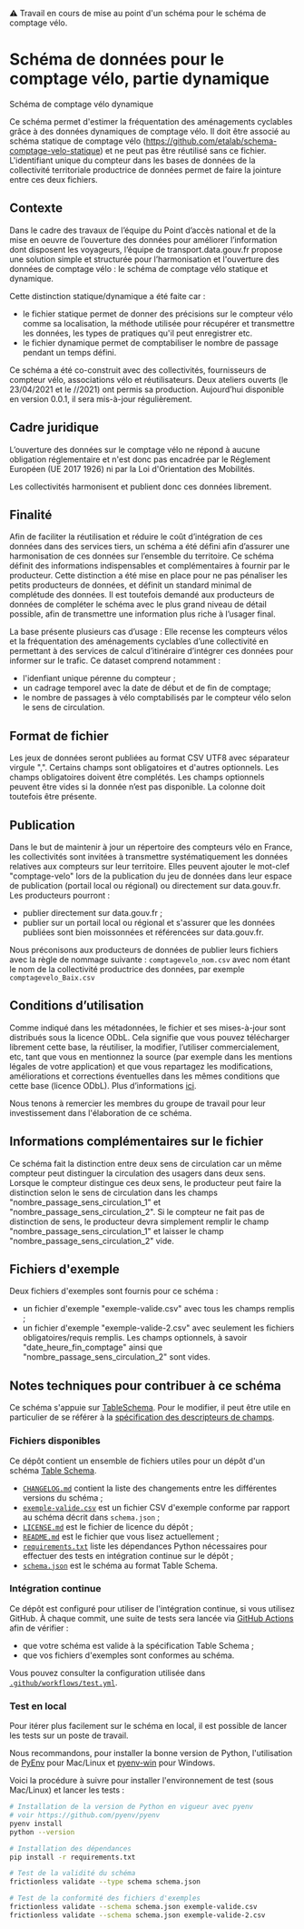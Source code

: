 :warning: Travail en cours de mise au point d'un schéma pour le schéma de comptage vélo.

# Schéma de données pour le comptage vélo, partie dynamique

Schéma de comptage vélo dynamique

Ce schéma permet d'estimer la fréquentation des aménagements cyclables grâce à des données dynamiques de comptage vélo. 
Il doit être associé au schéma statique de comptage vélo (https://github.com/etalab/schema-comptage-velo-statique) et ne peut pas être réutilisé sans ce fichier. 
L'identifiant unique du compteur dans les bases de données de la collectivité territoriale productrice de données permet de faire la jointure entre ces deux fichiers.

## Contexte

Dans le cadre des travaux de l’équipe du Point d’accès national et de la mise en oeuvre de l’ouverture des données pour améliorer l’information dont disposent les voyageurs, l’équipe de transport.data.gouv.fr propose une solution simple et structurée pour l’harmonisation et l'ouverture des données de comptage vélo : le schéma de comptage vélo statique et dynamique.

Cette distinction statique/dynamique a été faite car :
- le fichier statique permet de donner des précisions sur le compteur vélo comme sa localisation, la méthode utilisée pour récupérer et transmettre les données, les types de pratiques qu'il peut enregistrer etc.
- le fichier dynamique permet de comptabiliser le nombre de passage pendant un temps défini. 

Ce schéma a été co-construit avec des collectivités, fournisseurs de compteur vélo, associations vélo et réutilisateurs. Deux ateliers ouverts (le 23/04/2021 et le //2021) ont permis sa production. Aujourd’hui disponible en version 0.0.1, il sera mis-à-jour régulièrement.

## Cadre juridique

L’ouverture des données sur le comptage vélo ne répond à aucune obligation réglementaire et n'est donc pas encadrée par le Réglement Européen (UE 2017 1926) ni par la Loi d'Orientation des Mobilités.

Les collectivités harmonisent et publient donc ces données librement. 

## Finalité

Afin de faciliter la réutilisation et réduire le coût d’intégration de ces données dans des services tiers, un schéma a été défini afin d’assurer une harmonisation de ces données sur l’ensemble du territoire. Ce schéma définit des informations indispensables et complémentaires à fournir par le producteur. Cette distinction a été mise en place pour ne pas pénaliser les petits producteurs de données, et définit un standard minimal de complétude des données. Il est toutefois demandé aux producteurs de données de compléter le schéma avec le plus grand niveau de détail possible, afin de transmettre une information plus riche à l’usager final. 

La base présente plusieurs cas d’usage :
Elle recense les compteurs vélos et la fréquentation des aménagements cyclables d’une collectivité en permettant à des services de calcul d’itinéraire d’intégrer ces données pour informer sur le trafic. 
Ce dataset comprend notamment : 
- l'idenfiant unique pérenne du compteur ;
- un cadrage temporel avec la date de début et de fin de comptage;
- le nombre de passages à vélo comptabilisés par le compteur vélo selon le sens de circulation.


## Format de fichier

Les jeux de données seront publiées au format CSV UTF8 avec séparateur virgule ",". Certains champs sont obligatoires et d'autres optionnels. Les champs obligatoires doivent être complétés. Les champs optionnels peuvent être vides si la donnée n’est pas disponible. La colonne doit toutefois être présente.


## Publication

Dans le but de maintenir à jour un répertoire des compteurs vélo en France, les collectivités sont invitées à transmettre systématiquement les données relatives aux compteurs sur leur territoire. 
Elles peuvent ajouter le mot-clef "comptage-velo" lors de la publication du jeu de données dans leur espace de publication (portail local ou régional) ou directement sur data.gouv.fr.
Les producteurs pourront :
- publier directement sur data.gouv.fr ;
- publier sur un portail local ou régional et s'assurer que les données publiées sont bien moissonnées et référencées sur data.gouv.fr.

Nous préconisons aux producteurs de données de publier leurs fichiers avec la règle de nommage suivante : `comptagevelo_nom.csv` avec nom étant le nom de la collectivité productrice des données, par exemple `comptagevelo_Baix.csv`


## Conditions d’utilisation

Comme indiqué dans les métadonnées, le fichier et ses mises-à-jour sont distribués sous la licence ODbL. Cela signifie que vous pouvez télécharger librement cette base, la réutiliser, la modifier, l’utiliser commercialement, etc, tant que vous en mentionnez la source (par exemple dans les mentions légales de votre application) et que vous repartagez les modifications, améliorations et corrections éventuelles dans les mêmes conditions que cette base (licence ODbL). Plus d’informations [ici](https://doc.transport.data.gouv.fr/reutilisateurs/licence-odbl-et-conditions-de-reutilisation).

Nous tenons à remercier les membres du groupe de travail pour leur investissement dans l'élaboration de ce schéma.

## Informations complémentaires sur le fichier

Ce schéma fait la distinction entre deux sens de circulation car un même compteur peut distinguer la circulation des usagers dans deux sens. 
Lorsque le compteur distingue ces deux sens, le producteur peut faire la distinction selon le sens de circulation dans les champs "nombre_passage_sens_circulation_1" et "nombre_passage_sens_circulation_2". 
Si le compteur ne fait pas de distinction de sens, le producteur devra simplement remplir le champ "nombre_passage_sens_circulation_1" et laisser le champ "nombre_passage_sens_circulation_2" vide.  

## Fichiers d'exemple
Deux fichiers d'exemples sont fournis pour ce schéma : 
- un fichier d'exemple "exemple-valide.csv" avec tous les champs remplis ; 
- un fichier d'exemple "exemple-valide-2.csv" avec seulement les fichiers obligatoires/requis remplis. Les champs optionnels, à savoir "date_heure_fin_comptage" ainsi que "nombre_passage_sens_circulation_2" sont vides. 


## Notes techniques pour contribuer à ce schéma

Ce schéma s'appuie sur [TableSchema](https://specs.frictionlessdata.io/table-schema/). Pour le modifier, il peut être utile en particulier de se référer à la [spécification des descripteurs de champs](https://specs.frictionlessdata.io/table-schema/#field-descriptors).

### Fichiers disponibles

Ce dépôt contient un ensemble de fichiers utiles pour un dépôt d'un schéma [Table Schema](https://specs.frictionlessdata.io/table-schema/).

- [`CHANGELOG.md`](CHANGELOG.md) contient la liste des changements entre les différentes versions du schéma ;
- [`exemple-valide.csv`](exemple-valide.csv) est un fichier CSV d'exemple conforme par rapport au schéma décrit dans `schema.json`  ;
- [`LICENSE.md`](LICENSE.md) est le fichier de licence du dépôt ;
- [`README.md`](README.md) est le fichier que vous lisez actuellement ;
- [`requirements.txt`](requirements.txt) liste les dépendances Python nécessaires pour effectuer des tests en intégration continue sur le dépôt ;
- [`schema.json`](schema.json) est le schéma au format Table Schema.

### Intégration continue

Ce dépôt est configuré pour utiliser de l'intégration continue, si vous utilisez GitHub. À chaque commit, une suite de tests sera lancée via [GitHub Actions](https://github.com/features/actions) afin de vérifier :

- que votre schéma est valide à la spécification Table Schema ;
- que vos fichiers d'exemples sont conformes au schéma.

Vous pouvez consulter la configuration utilisée dans [`.github/workflows/test.yml`](.github/workflows/test.yml).

### Test en local

Pour itérer plus facilement sur le schéma en local, il est possible de lancer les tests sur un poste de travail.

Nous recommandons, pour installer la bonne version de Python, l'utilisation de [PyEnv](https://github.com/pyenv/pyenv) pour Mac/Linux et [pyenv-win](https://github.com/pyenv-win/pyenv-win) pour Windows.

Voici la procédure à suivre pour installer l'environnement de test (sous Mac/Linux) et lancer les tests :

```bash
# Installation de la version de Python en vigueur avec pyenv
# voir https://github.com/pyenv/pyenv
pyenv install
python --version

# Installation des dépendances
pip install -r requirements.txt

# Test de la validité du schéma
frictionless validate --type schema schema.json

# Test de la conformité des fichiers d'exemples
frictionless validate --schema schema.json exemple-valide.csv
frictionless validate --schema schema.json exemple-valide-2.csv

```

